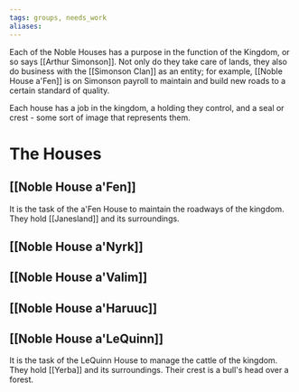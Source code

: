 ```yaml
---
tags: groups, needs_work
aliases:
---
```


Each of the Noble Houses has a purpose in the function of the Kingdom, or so says [[Arthur Simonson]]. Not only do they take care of lands, they also do business with the [[Simonson Clan]] as an entity; for example, [[Noble House a'Fen]] is on Simonson payroll to maintain and build new roads to a certain standard of quality. 

Each house has a job in the kingdom, a holding they control, and a seal or crest - some sort of image that represents them.
# The Houses

## [[Noble House a'Fen]]
It is the task of the a'Fen House to maintain the roadways of the kingdom. They hold [[Janesland]] and its surroundings.

## [[Noble House a'Nyrk]]

## [[Noble House a'Valim]]

## [[Noble House a'Haruuc]]

## [[Noble House a'LeQuinn]]
It is the task of the LeQuinn House to manage the cattle of the kingdom. They hold [[Yerba]] and its surroundings. Their crest is a bull's head over a forest.

